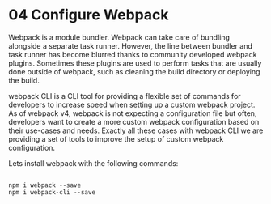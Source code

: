 # 04 Configure Webpack

Webpack is a module bundler. Webpack can take care of bundling alongside a separate task runner. 
However, the line between bundler and task runner has become blurred thanks to community developed webpack plugins. 
Sometimes these plugins are used to perform tasks that are usually done outside of webpack, 
such as cleaning the build directory or deploying the build.

webpack CLI is a CLI tool for providing a flexible set of commands for developers to increase speed when setting up a custom webpack project. As of webpack v4, webpack is not expecting a configuration file but often, developers want to create a more custom webpack configuration based on their use-cases and needs. Exactly all these cases with webpack CLI we are providing a set of tools to improve the setup of custom webpack configuration.

Lets install webpack with the following commands:

```

npm i webpack --save
npm i webpack-cli --save

```


